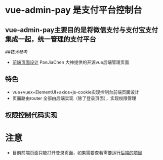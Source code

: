 # vue-admin-pay 是支付平台控制台
## vue-admin-pay主要目的是将微信支付与支付宝支付集成一起，统一管理的支付平台
##技术参考
* [前端页面设计](https://github.com/PanJiaChen/vue-element-admin) PanJiaChen 大神提供的开源vue后端管理页面
## 特色
* vue+vuex+ElementUI+axios+js-cookie实现控制台前端页面设计
* 页面路由router 全部由后端实现（除了登录页面），实现权限管理
## 权限控制代码实现













# 注意
* 目前前端页面只能打开登录页面，如果需要查看需要运行[后端的项目](https://github.com/SiGuiyang/spring-dubbo-pay)
